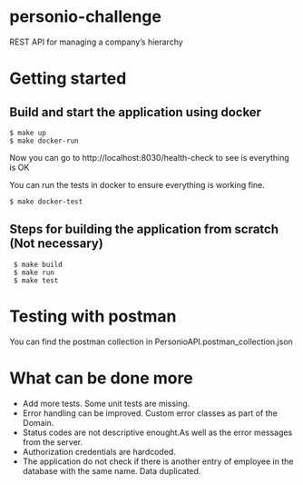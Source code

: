 # personio-challenge
REST API for managing a company’s hierarchy

 # Getting started

 ## Build and start the application using docker
 ``` shell
 $ make up
 $ make docker-run
 ```

 Now you can go to http://localhost:8030/health-check to see is everything is OK

 You can run the tests in docker to ensure everything is working fine.

 ``` shell
 $ make docker-test
 ```

## Steps for building the application from scratch (Not necessary)

``` shell
 $ make build
 $ make run
 $ make test
 ```

 # Testing with postman

 You can find the postman collection in PersonioAPI.postman_collection.json

 # What can be done more

- Add more tests. Some unit tests are missing.
- Error handling can be improved. Custom error classes as part of the Domain.
- Status codes are not descriptive enought.As well as the error messages from the server.
- Authorization credentials are hardcoded.
- The application do not check if there is another entry of employee in the database with the same name. Data duplicated.